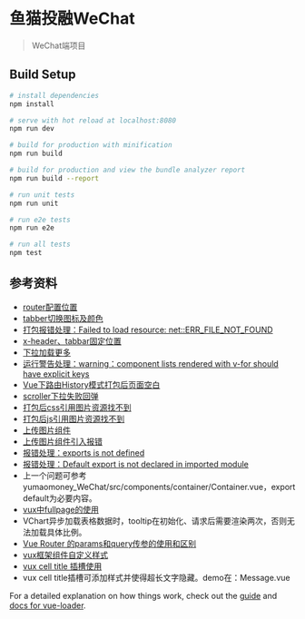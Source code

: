 # 鱼猫投融WeChat

> WeChat端项目

## Build Setup

``` bash
# install dependencies
npm install

# serve with hot reload at localhost:8080
npm run dev

# build for production with minification
npm run build

# build for production and view the bundle analyzer report
npm run build --report

# run unit tests
npm run unit

# run e2e tests
npm run e2e

# run all tests
npm test
```

## 参考资料

* [router配置位置](https://www.cnblogs.com/padding1015/p/7884861.html)
* [tabber切换图标及颜色](https://blog.csdn.net/wandoumm/article/details/80168445)
* [打包报错处理：Failed to load resource: net::ERR_FILE_NOT_FOUND](https://blog.csdn.net/lhb_11/article/details/79455015)
* [x-header、tabbar固定位置](https://github.com/airyland/vux/issues/285)
* [下拉加载更多](https://www.jb51.net/article/132455.htm)
* [运行警告处理：warning：component lists rendered with v-for should have explicit keys](https://blog.csdn.net/twinkle2star/article/details/73741120)
* [Vue下路由History模式打包后页面空白](https://blog.csdn.net/sky2714/article/details/80887081)
* [scroller下拉失败回弹](https://blog.csdn.net/hh_liweihong/article/details/77066023)
* [打包后css引用图片资源找不到](https://blog.csdn.net/gdut_luoyifei/article/details/79001397)
* [打包后js引用图片资源找不到](https://blog.csdn.net/github_37533433/article/details/78937645)
* [上传图片组件](https://www.npmjs.com/package/vux-uploader)
* [上传图片组件引入报错](https://blog.csdn.net/wandoumm/article/details/80167708)
* [报错处理：exports is not defined](https://segmentfault.com/q/1010000011817644/a-1020000011818193)
* [报错处理：Default export is not declared in imported module](https://segmentfault.com/q/1010000004664827)
* 上一个问题可参考yumaomoney_WeChat/src/components/container/Container.vue，export default为必要内容。
* [vux中fullpage的使用](https://www.jb51.net/article/108893.htm)
* VChart异步加载表格数据时，tooltip在初始化、请求后需要渲染两次，否则无法加载具体比例。
* [Vue Router 的params和query传参的使用和区别](https://blog.csdn.net/mf_717714/article/details/81945218)
* [vux框架组件自定义样式](https://blog.csdn.net/linggty/article/details/81512211)
* [vux cell title 插槽使用](https://segmentfault.com/q/1010000014234606/a-1020000014653614)
* vux cell title插槽可添加样式并使得超长文字隐藏。demo在：Message.vue

For a detailed explanation on how things work, check out the [guide](http://vuejs-templates.github.io/webpack/) and [docs for vue-loader](http://vuejs.github.io/vue-loader).
